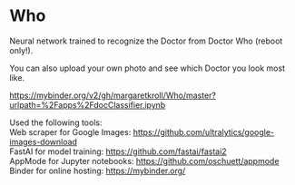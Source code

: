 # Who
Neural network trained to recognize the Doctor from Doctor Who (reboot only!). 

You can also upload your own photo and see which Doctor you look most like.

https://mybinder.org/v2/gh/margaretkroll/Who/master?urlpath=%2Fapps%2FdocClassifier.ipynb


Used the following tools:<br>
Web scraper for Google Images: https://github.com/ultralytics/google-images-download<br>
FastAI for model training: https://github.com/fastai/fastai2<br>
AppMode for Jupyter notebooks: https://github.com/oschuett/appmode<br>
Binder for online hosting: https://mybinder.org/<br>
